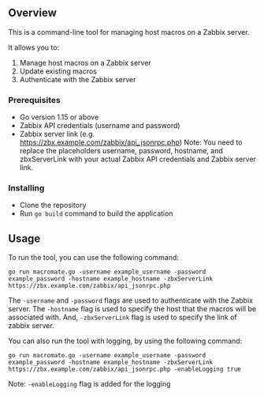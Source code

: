 ## Overview
This is a command-line tool for managing host macros on a Zabbix server. 

It allows you to:
1. Manage host macros on a Zabbix server
2. Update existing macros
3. Authenticate with the Zabbix server

### Prerequisites

- Go version 1.15 or above
- Zabbix API credentials (username and password)
- Zabbix server link (e.g. https://zbx.example.com/zabbix/api_jsonrpc.php)
Note: You need to replace the placeholders username, password, hostname, and zbxServerLink with your actual Zabbix API credentials and Zabbix server link.

### Installing

- Clone the repository
- Run `go build` command to build the application

## Usage

To run the tool, you can use the following command:

```
go run macromate.go -username example_username -password example_password -hostname example_hostname -zbxServerLink https://zbx.example.com/zabbix/api_jsonrpc.php
```
The `-username` and `-password` flags are used to authenticate with the Zabbix server. The `-hostname` flag is used to specify the host that the macros will be associated with. And, `-zbxServerLink` flag is used to specify the link of zabbix server.

You can also run the tool with logging, by using the following command:

```
go run macromate.go -username example_username -password example_password -hostname example_hostname -zbxServerLink https://zbx.example.com/zabbix/api_jsonrpc.php -enableLogging true
```
Note: `-enableLogging` flag is added for the logging
